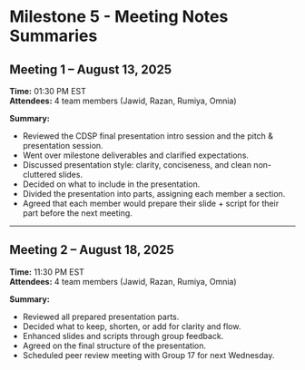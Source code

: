 # Milestone 5 - Meeting Notes Summaries

## Meeting 1 – August 13, 2025

**Time:** 01:30 PM EST  
**Attendees:** 4 team members (Jawid, Razan, Rumiya, Omnia)

**Summary:**

- Reviewed the CDSP final presentation intro session and the pitch & presentation
session.  
- Went over milestone deliverables and clarified expectations.  
- Discussed presentation style: clarity, conciseness, and clean non-cluttered slides.
- Decided on what to include in the presentation.  
- Divided the presentation into parts, assigning each member a section.  
- Agreed that each member would prepare their slide + script for their part before
the next meeting.

---

## Meeting 2 – August 18, 2025

**Time:** 11:30 PM EST  
**Attendees:** 4 team members (Jawid, Razan, Rumiya, Omnia)

**Summary:**

- Reviewed all prepared presentation parts.  
- Decided what to keep, shorten, or add for clarity and flow.  
- Enhanced slides and scripts through group feedback.  
- Agreed on the final structure of the presentation.  
- Scheduled peer review meeting with Group 17 for next Wednesday.
